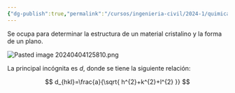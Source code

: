 ```yaml
---
{"dg-publish":true,"permalink":"/cursos/ingenieria-civil/2024-1/quimica-para-ingenieria/3-quimica-del-estado-solido-y-materiales-modernos/difraccion-de-rayos-x-para-determinar-estructuras-cristalinas/","tags":["I1QIM100E"]}
---
```



Se ocupa para determinar la estructura de un material cristalino y la forma de un plano.

![Pasted image 20240404125810.png](/img/user/Cursos/Ingenier%C3%ADa%20Civil/2024-1/Qu%C3%ADmica%20para%20Ingenier%C3%ADa/3%20Qu%C3%ADmica%20del%20Estado%20Solido%20y%20Materiales%20Modernos/attachments/Pasted%20image%2020240404125810.png)

La principal incógnita es $d$, donde se tiene la siguiente relación:

$$
d_{hkl}=\frac{a}{\sqrt{ h^{2}+k^{2}+l^{2} }}
$$
